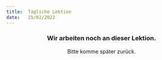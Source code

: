 ```yaml
---
title:  Tägliche Lektion
date:   25/02/2022
---
```


### <center>Wir arbeiten noch an dieser Lektion.</center>
<center>Bitte komme später zurück.</center>